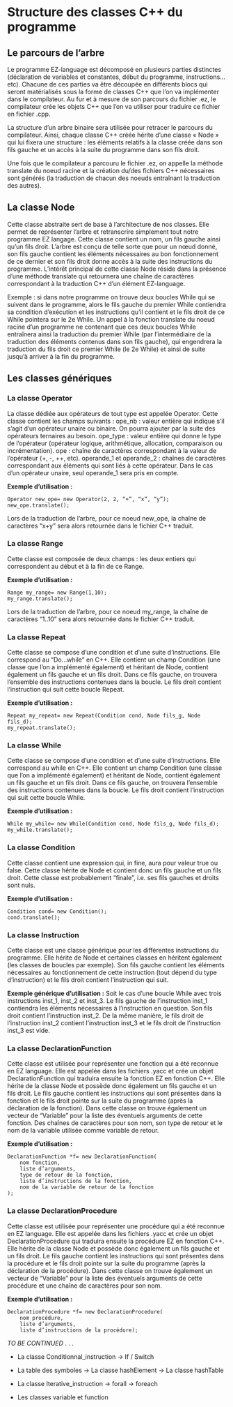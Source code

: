 	 	 	
# Structure des classes C++ du programme


## Le parcours de l’arbre

Le programme EZ-language est décomposé en plusieurs parties distinctes (déclaration de variables et constantes, début du programme, instructions… etc). Chacune de ces parties va être découpée en différents blocs qui seront matérialisés sous la forme de classes C++ que l’on va implémenter dans le compilateur.
Au fur et à mesure de son parcours du fichier .ez, le compilateur crée les objets C++ que l’on va utiliser pour traduire ce fichier en fichier .cpp.

La structure d’un arbre binaire sera utilisée pour retracer le parcours du compilateur. Ainsi, chaque classe C++ créée hérite d’une classe « Node » qui lui fixera une structure : les éléments relatifs à la classe créée dans son fils gauche et un accès à la suite du programme dans son fils droit.

Une fois que le compilateur a parcouru le fichier .ez, on appelle la méthode translate du noeud racine et la création du/des fichiers C++ nécessaires sont générés (la traduction de chacun des noeuds entraînant la traduction des autres).

## La classe Node

Cette classe abstraite sert de base à l’architecture de nos classes. Elle permet de représenter l’arbre et retranscrire simplement tout notre programme EZ langage. Cette classe contient un nom, un fils gauche ainsi qu’un fils droit. L’arbre est conçu de telle sorte que pour un nœud donné, son fils gauche contient les éléments nécessaires au bon fonctionnement de ce dernier et son fils droit donne accès à la suite des instructions du programme.
L’intérêt principal de cette classe Node réside dans la présence d’une méthode translate qui retournera une chaîne de caractères correspondant à la traduction C++ d’un élément EZ-language. 

Exemple : si dans notre programme on trouve deux boucles While qui se suivent dans le programme, alors le fils gauche du premier While contiendra sa condition d’exécution et les instructions qu’il contient et le fils droit de ce While pointera sur le 2e While.
Un appel à la fonction translate du noeud racine d’un programme ne contenant que ces deux boucles While entraînera ainsi la traduction du premier While (par l’intermédiaire de la traduction des éléments contenus dans son fils gauche), qui engendrera la traduction du fils droit ce premier While (le 2e While) et ainsi de suite jusqu’à arriver à la fin du programme.

## Les classes génériques

### La classe Operator

La classe dédiée aux opérateurs de tout type est appelée Operator.
Cette classe contient les champs suivants :
ope_nb : valeur entière qui indique s’il s’agit d’un opérateur unaire ou binaire. On pourra ajouter par la suite des opérateurs ternaires au besoin.
ope_type : valeur entière qui donne le type de l’opérateur (opérateur logique, arithmétique, allocation, comparaison ou incrémentation).
ope : chaîne de caractères correspondant à la valeur de l’opérateur (+, -, ++, etc).
operande_1 et operande_2 : chaînes de caractères correspondant aux éléments qui sont liés à cette opérateur. Dans le cas d’un opérateur unaire, seul operande_1 sera pris en compte.

**Exemple d’utilisation :**
    
    Operator new_ope= new Operator(2, 2, “+”, “x”, “y”);
    new_ope.translate();

Lors de la traduction de l’arbre, pour ce noeud new_ope, la chaîne de caractères “x+y” sera alors retournée dans le fichier C++ traduit.

### La classe Range

Cette classe est composée de deux champs : les deux entiers qui correspondent au début et à la fin de ce Range. 

**Exemple d’utilisation :** 

    Range my_range= new Range(1,10);
    my_range.translate();

Lors de la traduction de l’arbre, pour ce noeud my_range, la chaîne de caractères “1..10” sera alors retournée dans le fichier C++ traduit.

### La classe Repeat

Cette classe se compose d’une condition et d’une suite d’instructions. Elle correspond au “Do...while” en C++.
Elle contient un champ Condition (une classe que l’on a implémenté également) et héritant de Node, contient également un fils gauche et un fils droit.
Dans ce fils gauche, on trouvera l’ensemble des instructions contenues dans la boucle.
Le fils droit contient l’instruction qui suit cette boucle Repeat.

**Exemple d’utilisation :**

    Repeat my_repeat= new Repeat(Condition cond, Node fils_g, Node fils_d);
    my_repeat.translate();

### La classe While

Cette classe se compose d’une condition et d’une suite d’instructions. Elle correspond au while en C++.
Elle contient un champ Condition (une classe que l’on a implémenté également) et héritant de Node, contient également un fils gauche et un fils droit.
Dans ce fils gauche, on trouvera l’ensemble des instructions contenues dans la boucle.
Le fils droit contient l’instruction qui suit cette boucle While.

**Exemple d’utilisation :**

    While my_while= new While(Condition cond, Node fils_g, Node fils_d);
    my_while.translate();


### La classe Condition

Cette classe contient une expression qui, in fine, aura pour valeur true ou false. Cette classe hérite de Node et contient donc un fils gauche et un fils droit. 
Cette classe est probablement “finale”, i.e. ses fils gauches et droits sont nuls.

**Exemple d’utilisation :**
	
    Condition cond= new Condition();
	cond.translate();


### La classe Instruction

Cette classe est une classe générique pour les différentes instructions du programme. Elle hérite de Node et certaines classes en héritent également (les classes de boucles par exemple).
Son fils gauche contient les éléments nécessaires au fonctionnement de cette instruction (tout dépend du type d’instruction) et le fils droit contient l’instruction qui suit.

**Exemple générique d’utilisation :**
	Soit le cas d’une boucle While avec trois instructions inst_1, inst_2 et inst_3.
Le fils gauche de l’instruction inst_1 contiendra les éléments nécessaires à l’instruction en question. Son fils droit contient l’instruction inst_2.
De la même manière, le fils droit de l’instruction inst_2 contient l’instruction inst_3 et le fils droit de l’instruction inst_3 est vide.

### La classe DeclarationFunction
Cette classe est utilisée pour représenter une fonction qui a été reconnue en EZ language. Elle est appelée dans les fichiers .yacc et crée un objet DeclarationFunction qui traduira ensuite la fonction EZ en fonction C++. Elle hérite de la classe Node et possède donc également un fils gauche et un fils droit. Le fils gauche contient les instructions qui sont présentes dans la fonction et le fils droit pointe sur la suite du programme (après la déclaration de la fonction). Dans cette classe on trouve également un vecteur de “Variable” pour la liste des éventuels arguments de cette fonction. Des chaînes de caractères pour son nom, son type de retour et le nom de la variable utilisée comme variable de retour.

**Exemple d’utilisation :**
	
	DeclarationFunction *f= new DeclarationFunction(
	    nom fonction, 
	    liste d’arguments, 
	    type de retour de la fonction, 
	    liste d’instructions de la fonction, 
	    nom de la variable de retour de la fonction
	);


### La classe DeclarationProcedure
Cette classe est utilisée pour représenter une procédure qui a été reconnue en EZ language. Elle est appelée dans les fichiers .yacc et crée un objet DeclarationProcedure qui traduira ensuite la procédure EZ en fonction C++. Elle hérite de la classe Node et possède donc également un fils gauche et un fils droit. Le fils gauche contient les instructions qui sont présentes dans la procédure et le fils droit pointe sur la suite du programme (après la déclaration de la procédure). Dans cette classe on trouve également un vecteur de “Variable” pour la liste des éventuels arguments de cette procédure et une chaîne de caractères pour son nom.

**Exemple d’utilisation :**
	
	DeclarationProcedure *f= new DeclarationProcedure(
	    nom procédure,
	    liste d’arguments,
	    liste d’instructions de la procédure);


_TO BE CONTINUED_
.
.
.

- La classe Conditionnal_instruction
	→ If / Switch

- La table des symboles
	→ La classe hashElement
	→ La classe hashTable

- La classe Iterative_instruction
	→ forall
	→ foreach

- Les classes variable et function

